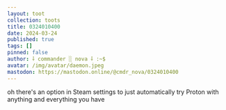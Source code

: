 ```yaml
---
layout: toot
collection: toots
title: 0324010400
date: 2024-03-24
published: true
tags: []
pinned: false
author: ⸸ commander ░ nova ⸸ :~$
avatar: /img/avatar/daemon.jpeg
mastodon: https://mastodon.online/@cmdr_nova/0324010400
---
```


oh there's an option in Steam settings to just automatically try Proton with anything and everything you have
